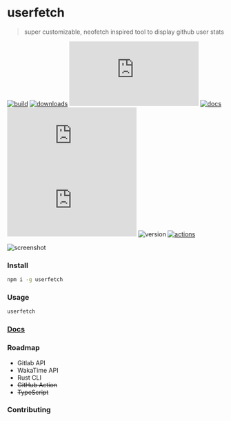 # userfetch

> super customizable, neofetch inspired tool to display github user stats



<p align="center">

[![build]](https://github.com/userfetch/userfetch.js/actions/workflows/test.yml) [![downloads]](https://www.npmjs.com/package/userfetch) [![stars]](https://github.com/userfetch/userfetch.js/stargazers) [![docs]](https://userfetch.js.org/docs/) ![language] [![license]](https://github.com/userfetch/userfetch.js/blob/main/LICENSE.md) ![version] [![actions]](https://github.com/userfetch/userfetch-action)

</p>

![screenshot](https://user-images.githubusercontent.com/58023300/135974115-ec2c3616-1bb6-4099-bc9b-0d4153a75893.png)


### Install

```bash
npm i -g userfetch
```

### Usage

```bash
userfetch
```


### [Docs](https://userfetch.js.org/docs/)

### Roadmap

- Gitlab API
- WakaTime API
- Rust CLI
- ~~GitHub Action~~
- ~~TypeScript~~

### Contributing


[build]: https://img.shields.io/github/workflow/status/userfetch/userfetch.js/test?label=Build&style=flat-square "build status"

[downloads]: https://img.shields.io/npm/dt/userfetch?color=%23cb0000&label=Downloads&logoColor=%23ffff00&style=flat-square "npm downloads"

[stars]: https://img.shields.io/github/stars/userfetch/userfetch.js?color=%23f7df1e&label=Stars&style=flat-square "stars"

[docs]: https://img.shields.io/badge/Docs-%3E-informational?style=flat-square "docs"

[language]: https://img.shields.io/github/languages/top/userfetch/userfetch.js?label=TypeScript&color=%233178c6&style=flat-square "top language"

[license]: https://img.shields.io/github/license/userfetch/userfetch.js?label=License&style=flat-square "MIT licensed"

[version]: https://img.shields.io/npm/v/userfetch?label=Version&style=flat-square "version"

[actions]: https://img.shields.io/docker/pulls/aryan02420/userfetch?color=%231993ef&label=Actions%20Runs&style=flat-square "actions ran"